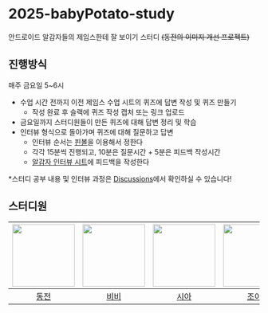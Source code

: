 # 2025-babyPotato-study
안드로이드 알감자들의 제임스한테 잘 보이기 스터디 ~~(동전의 이미지 개선 프로젝트)~~

## 진행방식
매주 금요일 5~6시

- 수업 시간 전까지 이전 제임스 수업 시트의 퀴즈에 답변 작성 및 퀴즈 만들기
   - 작성 완료 후 슬랙에 퀴즈 작성 캡처 또는 링크 업로드
- 금요일까지 스터디원들이 만든 퀴즈에 대해 답변 정리 및 학습
- 인터뷰 형식으로 돌아가며 퀴즈에 대해 질문하고 답변
  - 인터뷰 순서는 [핀볼](https://lazygyu.github.io/roulette/)을 이용해서 정한다
  - 각각 15분씩 진행되고, 10분은 질문시간 + 5분은 피드백 작성시간
  - [알감자 인터뷰 시트](https://docs.google.com/spreadsheets/d/1p1Lc3y9uuVwTD1XQ3kLpBCiUfVt9qtz0Rdv3FxXaBDc/edit?usp=sharing)에 피드백을 작성한다
 
*스터디 공부 내용 및 인터뷰 과정은 [Discussions](https://github.com/woowacourse-study/2025-babyPotato-study/discussions)에서 확인하실 수 있습니다!

## 스터디원
| <img src="https://github.com/donghyun81.png" width="125"/> | <img src="https://github.com/rosemin928.png" width="125"/> | <img src="https://github.com/Leeyerin0210.png" width="125"/> | <img src="https://github.com/gahyunkim.png" width="125"/> |
|:---------:|:---------:|:---------:|:---------:|
|[동전](https://github.com/donghyun81)</br>|[비비](https://github.com/rosemin928)</br>|[시아](https://github.com/Leeyerin0210)</br>|[조이](https://github.com/gahyunkim)</br>|
</br>
